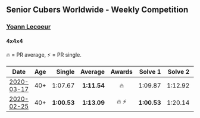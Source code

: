 ## Senior Cubers Worldwide - Weekly Competition
### [Yoann Lecoeur](../yoann_lecoeur.md)
#### 4x4x4

🔥 = PR average, ⚡ = PR single.

| Date | Age | Single | Average | Awards | Solve 1 | Solve 2 | Solve 3 | Solve 4 | Solve 5 | Video |
| :--: | :--: | --: | --: | :--: | --: | --: | --: | --: | --: | :-- |
| [2020-03-17](../../results/444/2020-03-17.md) | 40+ | 1:07.67 | **1:11.54** | 🔥 | 1:09.87 | 1:12.92 | 1:11.84 | 1:07.67 | 1:15.34 | [Link](https://www.facebook.com/events/211732526904866/permalink/214999563244829/) |
| [2020-02-25](../../results/444/2020-02-25.md) | 40+ | **1:00.53** | **1:13.09** | 🔥 ⚡ | **1:00.53** | 1:20.14 | 1:11.58 | 1:08.03 | 1:19.66 | [Link](https://www.facebook.com/events/805797596592397/permalink/808608119644678/) |


<!-- Global site tag (gtag.js) - Google Analytics -->
<script async src="https://www.googletagmanager.com/gtag/js?id=UA-86348435-3"></script>
<script>window.dataLayer = window.dataLayer || []; function gtag() {dataLayer.push(arguments);} gtag('js', new Date()); gtag('config', 'UA-86348435-3');</script>
